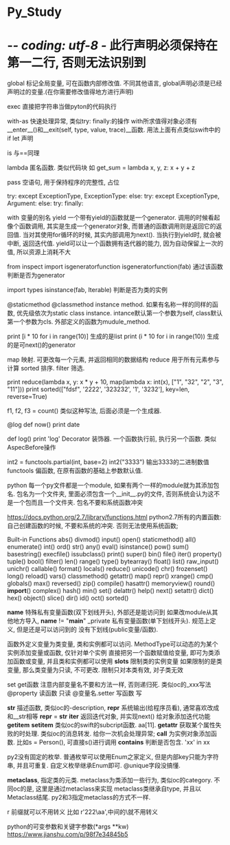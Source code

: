 # Py_Study

# -*- coding: utf-8 -*  此行声明必须保持在第一二行, 否则无法识别到


global 标记全局变量, 可在函数内部修改值.  不同其他语言, global声明必须是已经声明过的变量.(在你需要修改值得地方进行声明)

exec 直接把字符串当做pyton的代码执行

with-as 快速处理异常, 类似try: finally:的操作  with所求值得对象必须有__enter__()和__exit(self, type, value, trace)__函数.  用法上面有点类似swift中的 if let 声明


is 与==同理

lambda 匿名函数. 类似代码块  如 get_sum = lambda x, y, z: x + y + z

pass 空语句, 用于保持程序的完整性, 占位


try: except ExceptionType, ExceptionType: else:
try: except ExceptionType, Argument: else:
try: finally:

with 变量的别名
yield  一个带有yield的函数就是一个generator.  调用的时候看起像个函数调用, 其实是生成一个generator对象, 而普通的函数调用则是返回它的返回值.
当对其使用for循环的时候, 其实内部调用为next(). 当执行到yield时, 就会被中断, 返回迭代值. yield可以让一个函数拥有迭代器的能力, 因为自动保留上一次的值, 所以资源上消耗不大

from  inspect import  isgeneratorfunction
isgeneratorfunction(fab) 通过该函数判断是否为generator

import types
isinstance(fab, Iterable) 判断是否为类的实例

@staticmethod @classmethod instance method.  如果有名称一样的同样的函数, 优先级依次为static class instance.
intance默认第一个参数为self, class默认第一个参数为cls. 外部定义的函数为mudule_method.


print [i * 10 for i in range(10)]  生成的是list
print (i * 10 for i in range(10))  生成的是可next()的generator

map 映射. 可更改每一个元素, 并返回相同的数据结构
reduce 用于所有元素参与计算
sorted 排序.
filter 筛选.

print reduce(lambda x, y: x * y + 10, map(lambda x: int(x), ["1", "32", "2", "3", "11"]))
print sorted(["fdsf", '2222', '323232', '1', '3232'], key=len, reverse=True)


f1, f2, f3 = count()  类似这种写法, 后面必须是一个生成器.


@log
def now()
    print date

def log()
    print 'log'
Decorator 装饰器.  一个函数执行前, 执行另一个函数.  类似AspecBefore操作


int2 = functools.partial(int, base=2)
int2("3333") 输出3333的二进制数值
functools 偏函数, 在原有函数的基础上参数默认值.




python 每一个py文件都是一个module, 如果有两个一样的module就为其添加包名.
包名为一个文件夹, 里面必须包含一个__init__.py的文件, 否则系统会认为这不是一个包而且一个文件夹.  包名不要和系统函数冲突

https://docs.python.org/2.7/library/functions.html
python2.7所有的内置函数:  自己创建函数的时候, 不要和系统的冲突. 否则无法使用系统函数;

Built-in Functions
abs()	divmod()	input()	open()	staticmethod()
all()	enumerate()	int()	ord()	str()
any()	eval()	isinstance()	pow()	sum()
basestring()	execfile()	issubclass()	print()	super()
bin()	file()	iter()	property()	tuple()
bool()	filter()	len()	range()	type()
bytearray()	float()	list()	raw_input()	unichr()
callable()	format()	locals()	reduce()	unicode()
chr()	frozenset()	long()	reload()	vars()
classmethod()	getattr()	map()	repr()	xrange()
cmp()	globals()	max()	reversed()	zip()
compile()	hasattr()	memoryview()	round()	__import__()
complex()	hash()	min()	set()
delattr()	help()	next()	setattr()
dict()	hex()	object()	slice()
dir()	id()	oct()	sorted()



__name__ 特殊私有变量函数(双下划线开头), 外部还是能访问到 如果改module从其他地方导入, __name__ != "__main__"
_private 私有变量函数(单下划线开头). 规范上定义, 但是还是可以访问到的
没有下划线(public变量/函数).


函数外定义变量为类变量, 类和实例都可以访问.
MethodType可以动态的为某个实例添加变量或函数, 仅针对单个实例
直接把另一个函数赋值给变量, 即可为类添加函数或变量, 并且类和实例都可以使用
__slots__ 限制类的实例变量  如果限制的是类变量, 那么类变量为只读, 不可更改. 限制只对本类有效, 对子类无效


set get函数 注意内部变量名不要和方法一样, 否则递归死. 类似oc的_xxx写法
@property 读函数  只读
@变量名.setter 写函数  写



__str__ 描述函数, 类似oc的-description,  __repr__ 系统输出(给程序员看), 通常喜欢改成和__str相等 __repr__ = __str__
__iter__ 返回迭代对象, 并实现next()   给对象添加迭代功能
__getitem__  __setitem__ 类似oc的swift的subcript函数.   aa[11].
__getattr__  获取某个属性失败的时处理.  类似oc的消息转发. 给你一次机会处理异常;
__call__ 为实例对象添加函数. 比如s = Person(),   可直接s()进行调用
__contains__  判断是否包含.   'xx' in xx


py2没有固定的枚举. 普通枚举可以使用Enum之家定义, 但是内部key只能为字符串, 并且可重复. 自定义枚举继承Enum即可. @unique字段没搞懂.

__metaclass__, 指定类的元类.  metaclass为类添加一些行为, 类似oc的category. 不同oc的是, 这里是通过metaclass来实现
metaclass类继承自type, 并且以Metaclass结尾. py2和3指定metaclass的方式不一样.



r 前缀就可以不用转义  比如 r'222\aa',中间的\就不用转义



python的可变参数和关键字参数(*args **kw)
https://www.jianshu.com/p/98f7e34845b5
